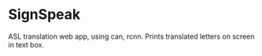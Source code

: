 # SignSpeak
ASL translation web app, using can, rcnn. Prints translated letters on screen in text box.
